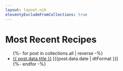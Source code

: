 ```yaml
---
layout: layout.njk
eleventyExcludeFromCollections: true
---
```

# Most Recent Recipes
<ul>
{%- for post in collections.all | reverse -%}
  <li><a href="{{ post.url }}">{{ post.data.title }}</a> [{{post.data.date | dtFormat }}]</li>
{%- endfor -%}
</ul>